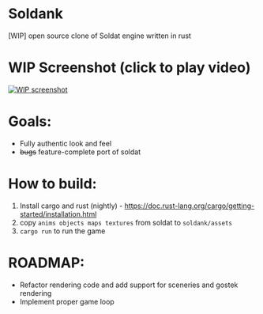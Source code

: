 # Soldank

[WIP] open source clone of Soldat engine written in rust

# WIP Screenshot (click to play video)

[![WIP screenshot](https://www.dropbox.com/s/d4lfc4kpq3e7cvw/soldank_preview.jpeg?raw=1)](https://www.dropbox.com/s/ftm52bqbw5ciyo3/soldank.mp4?dl=0)
# Goals:

* Fully authentic look and feel
* ~~bugs~~ feature-complete port of soldat

# How to build: 
1. Install cargo and rust (nightly) - https://doc.rust-lang.org/cargo/getting-started/installation.html
2. copy ```anims objects maps textures``` from soldat to `soldank/assets`
3. ```cargo run``` to run the game


# ROADMAP:

* Refactor rendering code and add support for sceneries and gostek rendering
* Implement proper game loop

